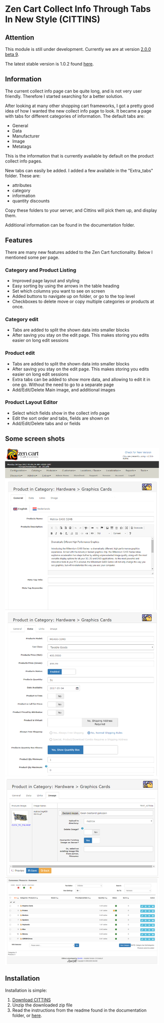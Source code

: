 # Zen Cart Collect Info Through Tabs In New Style (CITTINS)

## Attention
This module is still under development. Currently we are at version [2.0.0 beta 9](https://github.com/Zen4All-nl/Collect-Info-Through-Tabs-In-New-Style-for-Zen-Cart/releases/tag/2.0.0-beta.9).

The latest stable version is 1.0.2 found [here](https://github.com/Zen4All-nl/Collect-Info-Through-Tabs-In-New-Style-for-Zen-Cart/releases/latest).

## Information
The current collect info page can be quite long, and is not very user friendly. Therefore I started searching for a better solution.

After looking at many other shopping cart frameworks, I got a pretty good idea of how I wanted the new collect info page to look.
It became a page with tabs for different categories of information. The default tabs are:
 - General
 - Data
 - Manufacturer
 - Image
 - Metatags

This is the information that is currently available by default on the product collect info pages.

New tabs can easily be added. I added a few available in the "Extra_tabs" folder.
These are:
 - attributes
 - category
 - information
 - quantity discounts

Copy these folders to your server, and Cittins will pick them up, and display them.

Additional information can be found in the documentation folder.

## Features
There are many new features added to the Zen Cart functionality. Below I mentioned some per page.

### Category and Product Listing
 - Improved page layout and styling
 - Easy sorting by using the arrows in the table heading
 - Set which columns you want to see on screen
 - Added buttons to navigate up on folder, or go to the top level
 - Checkboxes to delete move or copy multiple categories or products at once.
### Category edit
 - Tabs are added to split the shown data into smaller blocks
 - After saving you stay on the edit page. This makes storing you edits easier on long edit sessions

### Product edit
 - Tabs are added to split the shown data into smaller blocks
 - After saving you stay on the edit page. This makes storing you edits easier on long edit sessions
 - Extra tabs can be added to show more data, and allowing to edit it in one go. Without the need to go to a separate page
 - Add/Edit/Delete Main image, and additional images

### Product Layout Editor
 - Select which fields show in the collect info page
 - Edit the sort order and tabs, fields are shown on
 - Add/Edit/Delete tabs and or fields

## Some screen shots
![screenshot1](/docs/images/collect_info_01.png)
![screenshot2](/docs/images/collect_info_02.png)
![screenshot3](/docs/images/collect_info_03.png)
![screenshot4](/docs/images/category_product_listing_01.png)

## Installation
Installation is simple:

1. [Download CITTINS](https://github.com/Zen4All-nl/Zen-Cart-Collect-Info-Through-Tabs-In-New-Style/releases)
2. Unzip the downloaded zip file
3. Read the instructions from the readme found in the documentation folder, or [here](https://cittins.zen4all.nl).
